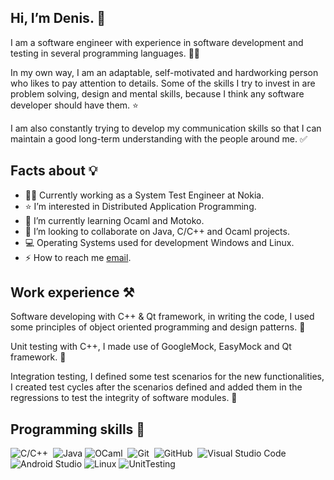 ## Hi, I’m Denis. 👋
I am a software engineer with experience in software development and testing in several programming languages. 🧑‍💻

In my own way, I am an adaptable, self-motivated and hardworking person who likes to pay attention to details. Some of the skills I try to invest in are problem solving, design and mental skills, because I think any software developer should have them. ⭐

I am also constantly trying to develop my communication skills so that I can maintain a good long-term understanding with the people around me. ✅
## Facts about 💡
- 👨‍💻 Currently working as a System Test Engineer at Nokia.
- ⭐ I’m interested in Distributed Application Programming.
- 🌱 I’m currently learning Ocaml and Motoko.
- 💞 I’m looking to collaborate on Java, C/C++ and Ocaml projects.
- 💻 Operating Systems used for development Windows and Linux.
- ⚡ How to reach me [email](denis.gruiax@icloud.com).

## Work experience ⚒️
Software developing with C++ & Qt framework, in writing the code, I used some principles of object oriented programming and design patterns. 📝

Unit testing with C++, I made use of GoogleMock, EasyMock and Qt framework. 🧪

Integration testing, I defined some test scenarios for the new functionalities, I created test cycles after the scenarios defined and added them in the regressions to test the integrity of software modules. 🧩

## Programming skills 🚀
![C/C++](https://img.shields.io/badge/-C++-05122A?style=flat&logo=C%2B%2B&logoColor=00599C)&nbsp;
![Java](https://img.shields.io/badge/Java-FCC624.svg?style=flat&logo=Java&logoColor=white)
![OCaml](https://img.shields.io/badge/OCaml%20-%23150458.svg?&style=flat&logo=OCaml&logoColor=white)&nbsp;
![Git](https://img.shields.io/badge/-Git-05122A?style=flat&logo=git)&nbsp;
![GitHub](https://img.shields.io/badge/-GitHub-05122A?style=flat&logo=github)&nbsp;
![Visual Studio Code](https://img.shields.io/badge/Visual%20Studio%20Code-0078d7.svg?style=flat&logo=visual-studio-code&logoColor=white)
![Android Studio](https://img.shields.io/badge/Android%20Studio-3DDC84.svg?style=flat&logo=android-studio&logoColor=white)
![Linux](https://img.shields.io/badge/Linux-FCC624?style=flat&logo=linux&logoColor=black)
![UnitTesting](https://img.shields.io/badge/-UnitTesting-05122A?style=flat&logo=jUnit)&nbsp;

<!---
denisgruiax/denisgruiax is a ✨ special ✨ repository because its `README.md` (this file) appears on your GitHub profile.
You can click the Preview link to take a look at your changes.
--->
